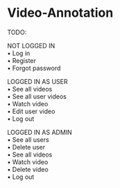 # Video-Annotation
TODO:

NOT LOGGED IN   
•	Log in   
•	Register  
•	Forgot password 

LOGGED IN AS USER   
•	See all videos  
•	See all user videos   
•	Watch video   
•	Edit user video   
•	Log out   

LOGGED IN AS ADMIN  
•	See all users   
•	Delete user   
•	See all videos  
•	Watch video   
•	Delete video  
•	Log out   

